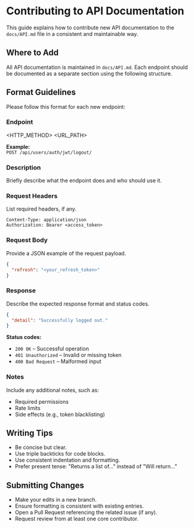 # Contributing to API Documentation

This guide explains how to contribute new API documentation to the `docs/API.md` file in a consistent and maintainable way.

## Where to Add

All API documentation is maintained in `docs/API.md`. Each endpoint should be documented as a separate section using the following structure.

## Format Guidelines

Please follow this format for each new endpoint:

### Endpoint

<HTTP_METHOD> <URL_PATH>

**Example:**  
`POST /api/users/auth/jwt/logout/`

### Description

Briefly describe what the endpoint does and who should use it.

### Request Headers

List required headers, if any.

```
Content-Type: application/json  
Authorization: Bearer <access_token>
```

### Request Body

Provide a JSON example of the request payload.

```json
{
  "refresh": "<your_refresh_token>"
}
```

### Response

Describe the expected response format and status codes.

```json
{
  "detail": "Successfully logged out."
}
```

**Status codes:**

- `200 OK` – Successful operation  
- `401 Unauthorized` – Invalid or missing token  
- `400 Bad Request` – Malformed input  

### Notes

Include any additional notes, such as:

- Required permissions  
- Rate limits  
- Side effects (e.g., token blacklisting)  

## Writing Tips

- Be concise but clear.  
- Use triple backticks for code blocks.  
- Use consistent indentation and formatting.  
- Prefer present tense: "Returns a list of..." instead of "Will return..."  

## Submitting Changes

- Make your edits in a new branch.  
- Ensure formatting is consistent with existing entries.  
- Open a Pull Request referencing the related issue (if any).  
- Request review from at least one core contributor.